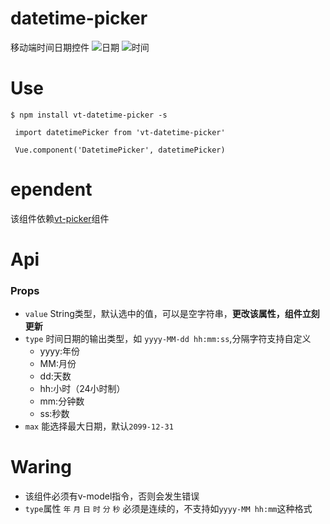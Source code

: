 # datetime-picker
移动端时间日期控件
![日期](https://github.com/vue-tools/vt-datetime-picker/img/date.png)
![时间](https://github.com/vue-tools/vt-datetime-picker/img/time.png)

# Use
```shell
$ npm install vt-datetime-picker -s
```

```shell
 import datetimePicker from 'vt-datetime-picker'
 
 Vue.component('DatetimePicker', datetimePicker)
```
 # ependent
 
该组件依赖[vt-picker](https://github.com/vue-tools/vt-picker)组件
 
 # Api
 ### Props 
*   `value` String类型，默认选中的值，可以是空字符串，**更改该属性，组件立刻更新**
*   `type` 时间日期的输出类型，如 `yyyy-MM-dd hh:mm:ss`,分隔字符支持自定义
    - yyyy:年份
    - MM:月份
    - dd:天数
    - hh:小时（24小时制）
    - mm:分钟数
    - ss:秒数
*   `max` 能选择最大日期，默认`2099-12-31`

# Waring
* 该组件必须有v-model指令，否则会发生错误
* `type`属性 `年` `月` `日`  `时` `分` `秒` 必须是连续的，不支持如`yyyy-MM hh:mm`这种格式
